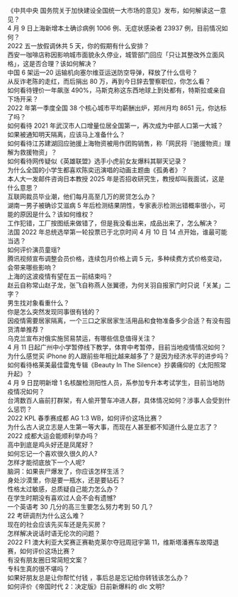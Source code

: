 《中共中央 国务院关于加快建设全国统一大市场的意见》发布，如何解读这一意见？  
4 月 9 日上海新增本土确诊病例 1006 例、无症状感染者 23937 例，目前情况如何？  
2022 五一放假调休共 5 天，你的假期有什么安排？  
西安一咖啡店称因影响城市面貌永久停业，城管部门回应「只让其整改外立面风格」，这是否合理？该如何解决？  
中国 6 架运—20 运输机向塞尔维亚运送防空导弹，释放了什么信号？  
从反诈老陈的走红，而后捐出 80 万，再到今日辞去警察职位，你怎么看？  
如何看待锂价一年飙涨 490%，马斯克称这东西地球上到处都有，特斯拉或亲自下场开采？  
2022 年第一季度全国 38 个核心城市平均薪酬出炉，郑州月均 8651 元，你达标了吗？  
如何看待 2021 年武汉市人口增量位居全国第一，再次成为中部人口第一大城？  
如果被通知明天隔离，应该马上准备什么？  
如何看待江苏建湖回应驰援上海物资被用作团购销售，称「网民将『驰援物资』理解为救援物资」？  
如何看待网传疑似《英雄联盟》选手小虎前女友爆料其聊天记录？  
为什么全国的小学生都喜欢陈奕迅演唱的动画主题曲《孤勇者》？  
本人大一发邮件咨询日本教授 2025 年是否招收研究生，教授却叫我面试，这是什么意思？  
互联网裁员毕业潮，他们每月高至几万的房贷怎么办？  
湖南一男子被确诊艾滋病 5 年后检测结果阴性，专家表示检测出错概率很小，可能的原因是什么？该如何维权？  
工作犯错，工厂按图纸来做错了，但是我没看出来，成品出来了，怎么解决？  
法国 2022 年总统选举第一轮投票已于北京时间 4 月 10 日 14 点开始，谁最可能当选？  
如何评价演员童瑶?  
腾讯视频宣布调整会员价格，连续包月价格上调 5 元，多种续费方式价格变动，会带来哪些影响？  
上海的这波疫情有望在五一前结束吗？  
赵云自称常山赵子龙，张飞自称燕人张翼德，为何关羽自报家门时只说「关某」二字？  
男生找对象看重什么？  
你是怎么突然发现同事很有钱的？  
因疫情需要居家隔离，一个三口之家居家生活用品和食物准备多少合适？有没有囤货清单推荐？  
乌克兰宣布对俄实施贸易禁运，有哪些信息值得关注？  
4 月 11 日起广州中小学暂停线下教学，体育中考暂停，目前当地疫情情况如何？  
为什么感觉买 iPhone 的人跟前些年相比越来越多了？是因为经济水平的进步吗？  
如何看待格莱美最佳雷鬼专辑《Beauty In The Silence》抄袭痛仰的《太阳照常升起》？  
4 月 9 日昆明新增 1 名核酸检测阳性人员，系参加专升本考试学生，目前当地防疫情况如何？  
台湾数百人庙前打群架，有人偷开警车冲进人群，具体情况如何？涉事人会受到什么惩罚？  
2022 KPL 春季赛成都 AG 1:3 WB，如何评价这场比赛？  
为什么古人说立志是人生第一等大事，而现在人甚至都不知道什么是立志了？  
2022 成都大运会能顺利举办吗？  
高中到底是鸡头好还是凤尾好？  
如何忘记一个喜欢很久很久的人?  
怎样才能彻底放下一个人呢?  
脑洞：如果丧尸爆发了，你应该怎样生活？  
身处沙漠里，你是要一瓶水，还是要钻石？  
性格太过敏感，总质疑自己能力怎么办？  
在学生时期没有喜欢过人会不会有遗憾?  
一个英语考 30 几分的高三生要怎么努力考到 50 几？  
22 考研调剂为什么这么难？  
现在的社会应该先买车还是先买房？  
怎样解决说话时语无伦次的问题？  
2022 F1 澳大利亚大奖赛正赛勒克莱尔夺冠周冠宇第 11，维斯塔潘赛车故障退赛，如何评价这场比赛？  
有没有朋友圈日常简短文案？  
专科生真的很不堪吗？  
如果好朋友总是让你帮忙付钱 ，事后总是忘记给你转钱该怎么办？  
如何评价《帝国时代 2：决定版》日前新爆料的 dlc 文明?  
